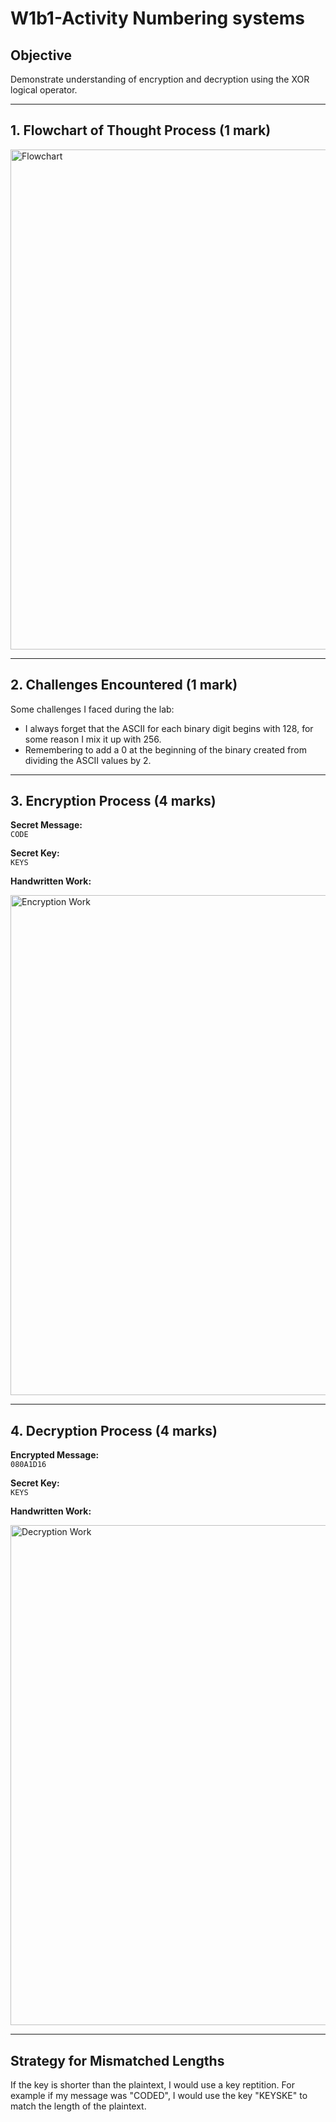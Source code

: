 # W1b1-Activity Numbering systems

## Objective
Demonstrate understanding of encryption and decryption using the XOR logical operator.

---

## 1. Flowchart of Thought Process (1 mark)

<img src="https://github.com/user-attachments/assets/d7672f81-1f9d-4449-845b-e429909382d3" alt="Flowchart" width="800">

---

## 2. Challenges Encountered (1 mark)

Some challenges I faced during the lab:

- I always forget that the ASCII for each binary digit begins with 128, for some reason I mix it up with 256.
- Remembering to add a 0 at the beginning of the binary created from dividing the ASCII values by 2.

---

## 3. Encryption Process (4 marks)

**Secret Message:**  
`CODE`

**Secret Key:**  
`KEYS`

**Handwritten Work:**

<img src="https://github.com/user-attachments/assets/c0fb9e29-9982-4adc-b9a6-66b7edcd225d" alt="Encryption Work" width="800">

---

## 4. Decryption Process (4 marks)

**Encrypted Message:**  
`080A1D16`

**Secret Key:**  
`KEYS`

**Handwritten Work:**

<img src="https://github.com/user-attachments/assets/cf6d3c08-9a6f-4f97-b114-eda03517899e" alt="Decryption Work" width="800">

---

## Strategy for Mismatched Lengths

If the key is shorter than the plaintext, I would use a key reptition. For example if my message was "CODED", I would use the key "KEYSKE" to match the length of the plaintext.

